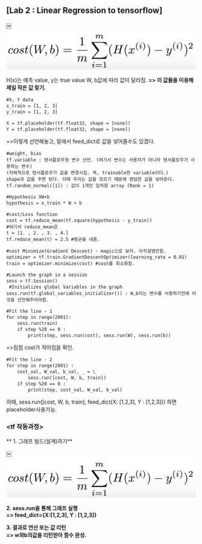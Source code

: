 ## [Lab 2 : Linear Regression to tensorflow]
￼
![lab2-1](/image_File/lab2-1.png)

H(x)는 예측 value, y는 true value
W, b값에 따라 값이 달라짐. **=> 이 값들을 이용해 제일 작은 값 찾기.**
```
#X, Y data
x_train = [1, 2, 3]
y_train = [1, 2, 3]
```

```
X = tf.placeholder(tf.float32, shape = [none])
Y = tf.placeholder(tf.float32, shape = [none])
```
=>이렇게 선언해놓고, 밑에서 feed_dict로 값을 넣어줄수도 있겠다.

```
#weight, bias
tf.variable : 텐서플로우형 변수 선언. (여기서 변수는 사용자가 아니라 텐서플로우가 사용하는 변수)
(자체적으로 텐서플로우가 값을 변경시킴. 즉, trainable한 variable이다.)
shape과 값을 주면 된다. 이때 우리는 값을 모르기 때문에 랜덤한 값을 넣어준다.
tf.random_normal([1]) : 값이 1개인 일차원 array (Rank = 1)
```
```
#Hypothesis XW+b
hypothesis = x_train * W + b
```
```
#cost/Loss function
cost = tf.reduce_mean(tf.square(hypothesis - y_train))
#여기서 reduce_mean은
t = [1. , 2. , 3. , 4.]
tf.reduce_mean(t) = 2.5 #평균을 내줌.
```
```
#cost Minimize(Gradient Descent) - magic으로 보자. 아직설명안함.
optimizer = tf.train.GradientDescentOptimizer(learning_rate = 0.01)
train = optimizer.minimize(cost) #cost를 최소화함.
```
```
#Launch the graph in a session
sess = tf.Session()
 #Initializes global Variables in the graph
sess.run(tf.global_variables_initializer()) : W,b라는 변수를 사용하기전에 이것을 선언해주어야함.
```
```
#Fit the line - 1
for step in range(2001):
	sess.run(train)
	if step %20 == 0 :
		print(step, sess.run(cost), sess.run(W), sess.run(b))
```
=>점점 cost가 작아짐을 확인.
```
#Fit the line - 2
for step in range(2001) :
	cost_val, W_val, b_val, _ = \
		sess.run([cost, W, b, train])
	if step %20 == 0 :
		print(step, cost_val, W_val, b_val)
```
이때, sess.run([cost, W, b, train], feed_dict{X: [1,2,3], Y : [1,2,3]}) 하면 placeholder사용가능.

### <tf 작동과정>

** 1. 그래프 빌드(설계)하기**

￼![lab2-2](/image_File/lab2-2.png)

**2. sess.run을 통해 그래프 실행\
=> feed_dict={X:[1,2,3], Y : [1,2,3]}**

**3. 결과로 연산 또는 값 리턴\
=> w와b의값을 리턴받아 함수 완성.**
